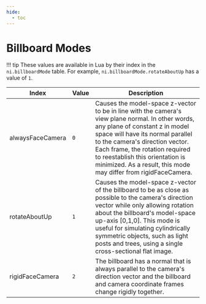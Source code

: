 ```yaml
---
hide:
  - toc
---
```


# Billboard Modes

!!! tip
	These values are available in Lua by their index in the `ni.billboardMode` table. For example, `ni.billboardMode.rotateAboutUp` has a value of `1`.

Index             | Value  | Description
----------------- | ------ | ------------------------
alwaysFaceCamera  | `0`    | Causes the model-space z-vector to be in line with the camera's view plane normal. In other words, any plane of constant z in model space will have its normal parallel to the camera's direction vector. Each frame, the rotation required to reestablish this orientation is minimized. As a result, this mode may differ from rigidFaceCamera.
rotateAboutUp     | `1`    | Causes the model-space z-vector of the billboard to be as close as possible to the camera's direction vector while only allowing rotation about the billboard's model-space up-axis [0,1,0]. This mode is useful for simulating cylindrically symmetric objects, such as light posts and trees, using a single cross-sectional flat image.
rigidFaceCamera   | `2`    | The billboard has a normal that is always parallel to the camera's direction vector and the billboard and camera coordinate frames change rigidly together.
